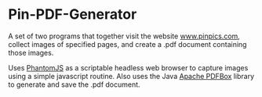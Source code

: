 Pin-PDF-Generator
=================

A set of two programs that together visit the website www.pinpics.com, collect images of specified pages, and create a .pdf document containing those images.

Uses <a href = "http://phantomjs.org">PhantomJS</a> as a scriptable headless web browser to capture images using a simple javascript routine.
Also uses the Java <a href = "http://pdfbox.apache.org">Apache PDFBox</a> library to generate and save the .pdf document.
